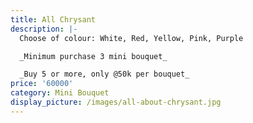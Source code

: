 ```yaml
---
title: All Chrysant
description: |-
  Choose of colour: White, Red, Yellow, Pink, Purple

  _Minimum purchase 3 mini bouquet_

  _Buy 5 or more, only @50k per bouquet_
price: '60000'
category: Mini Bouquet
display_picture: /images/all-about-chrysant.jpg
---
```


